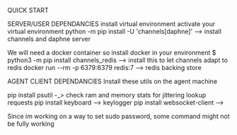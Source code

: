 QUICK START 

SERVER/USER DEPENDANCIES 
install virtual environment
activate your virtual environment
python -m pip install -U 'channels[daphne]'  --> install channels and daphne server

We will need a docker container so install docker in your environment
$ python3 -m pip install channels_redis  -->  install this to let channels adapt to redis 
docker run --rm -p 6379:6379 redis:7 --> redis backing store



AGENT CLIENT DEPENDANCIES
Install these utils on the agent machine

pip install psutil -_> check ram and memory stats for jittering lookup requests
pip install keyboard --> keylogger
pip install websocket-client --> 


Since im working on a way to set sudo password, some command might not be fully working





